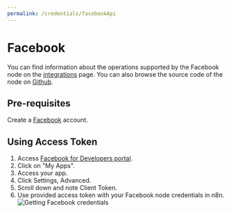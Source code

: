 ```yaml
---
permalink: /credentials/facebookApi
---
```


# Facebook
You can find information about the operations supported by the Facebook node on the [integrations](https://n8n.io/integrations/n8n-nodes-base.facebookGraphApi) page. You can also browse the source code of the node on [Github](https://github.com/n8n-io/n8n/tree/master/packages/nodes-base/nodes/Facebook).

## Pre-requisites

Create a [Facebook](https://www.facebook.com/) account.

## Using Access Token

1. Access [Facebook for Developers portal](https://developers.facebook.com/
).
2. Click on "My Apps".
3. Access your app.
4. Click Settings, Advanced.
5. Scroll down and note Client Token.
6. Use provided access token with your Facebook node credentials in n8n.
![Getting Facebook credentials](./using-access-token.gif)



